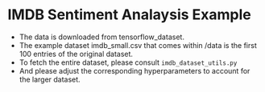 # IMDB Sentiment Analaysis Example

* The data is downloaded from tensorflow_dataset.
* The example dataset imdb_small.csv that comes within /data is the first 100 entries of the original dataset.
* To fetch the entire dataset, please consult `imdb_dataset_utils.py`
* And please adjust the corresponding hyperparameters to account for the larger dataset.
